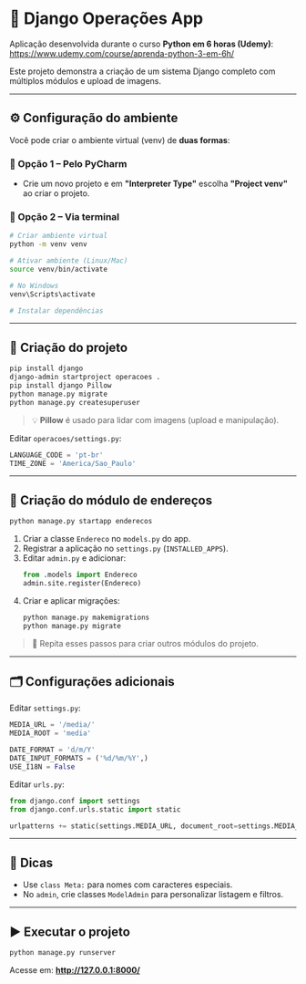 # 🐍 Django Operações App

Aplicação desenvolvida durante o curso **Python em 6 horas (Udemy)**:  
https://www.udemy.com/course/aprenda-python-3-em-6h/

Este projeto demonstra a criação de um sistema Django completo com múltiplos módulos e upload de imagens.

---

## ⚙️ Configuração do ambiente

Você pode criar o ambiente virtual (venv) de **duas formas**:

### 🔹 Opção 1 – Pelo PyCharm
- Crie um novo projeto e em **"Interpreter Type"** escolha **"Project venv"** ao criar o projeto.

### 🔹 Opção 2 – Via terminal
```bash
# Criar ambiente virtual
python -m venv venv

# Ativar ambiente (Linux/Mac)
source venv/bin/activate

# No Windows
venv\Scripts\activate

# Instalar dependências

```



---

## 🚀 Criação do projeto

```bash
pip install django
django-admin startproject operacoes .
pip install django Pillow
python manage.py migrate
python manage.py createsuperuser
```

> 💡 **Pillow** é usado para lidar com imagens (upload e manipulação).

Editar `operacoes/settings.py`:

```python
LANGUAGE_CODE = 'pt-br'
TIME_ZONE = 'America/Sao_Paulo'
```

---

## 🧩 Criação do módulo de endereços

```bash
python manage.py startapp enderecos
```

1. Criar a classe `Endereco` no `models.py` do app.  
2. Registrar a aplicação no `settings.py` (`INSTALLED_APPS`).  
3. Editar `admin.py` e adicionar:
   ```python
   from .models import Endereco
   admin.site.register(Endereco)
   ```
4. Criar e aplicar migrações:
   ```bash
   python manage.py makemigrations
   python manage.py migrate
   ```

> 🔁 Repita esses passos para criar outros módulos do projeto.

---

## 🗂️ Configurações adicionais

Editar `settings.py`:

```python
MEDIA_URL = '/media/'
MEDIA_ROOT = 'media'

DATE_FORMAT = 'd/m/Y'
DATE_INPUT_FORMATS = ('%d/%m/%Y',)
USE_I18N = False
```

Editar `urls.py`:

```python
from django.conf import settings
from django.conf.urls.static import static

urlpatterns += static(settings.MEDIA_URL, document_root=settings.MEDIA_ROOT)
```

---

## 🧠 Dicas

- Use `class Meta:` para nomes com caracteres especiais.  
- No `admin`, crie classes `ModelAdmin` para personalizar listagem e filtros.

---

## ▶️ Executar o projeto

```bash
python manage.py runserver
```

Acesse em: **http://127.0.0.1:8000/**
